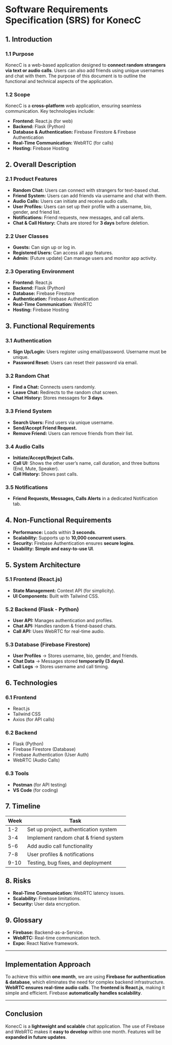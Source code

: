 # Software Requirements Specification (SRS) for KonecC

## 1. Introduction

### 1.1 Purpose
KonecC is a web-based application designed to **connect random strangers via text or audio calls**. Users can also add friends using unique usernames and chat with them. The purpose of this document is to outline the functional and technical aspects of the application.

### 1.2 Scope
KonecC is a **cross-platform** web application, ensuring seamless communication. Key technologies include:

- **Frontend:** React.js (for web)
- **Backend:** Flask (Python)
- **Database & Authentication:** Firebase Firestore & Firebase Authentication
- **Real-Time Communication:** WebRTC (for calls)
- **Hosting:** Firebase Hosting

## 2. Overall Description

### 2.1 Product Features
- **Random Chat:** Users can connect with strangers for text-based chat.
- **Friend System:** Users can add friends via username and chat with them.
- **Audio Calls:** Users can initiate and receive audio calls.
- **User Profiles:** Users can set up their profile with a username, bio, gender, and friend list.
- **Notifications:** Friend requests, new messages, and call alerts.
- **Chat & Call History:** Chats are stored for **3 days** before deletion.

### 2.2 User Classes
- **Guests:** Can sign up or log in.
- **Registered Users:** Can access all app features.
- **Admin:** (Future update) Can manage users and monitor app activity.

### 2.3 Operating Environment
- **Frontend:** React.js
- **Backend:** Flask (Python)
- **Database:** Firebase Firestore
- **Authentication:** Firebase Authentication
- **Real-Time Communication:** WebRTC
- **Hosting:** Firebase Hosting

## 3. Functional Requirements

### 3.1 Authentication
- **Sign Up/Login:** Users register using email/password. Username must be unique.
- **Password Reset:** Users can reset their password via email.

### 3.2 Random Chat
- **Find a Chat:** Connects users randomly.
- **Leave Chat:** Redirects to the random chat screen.
- **Chat History:** Stores messages for **3 days**.

### 3.3 Friend System
- **Search Users:** Find users via unique username.
- **Send/Accept Friend Request.**
- **Remove Friend:** Users can remove friends from their list.

### 3.4 Audio Calls
- **Initiate/Accept/Reject Calls.**
- **Call UI:** Shows the other user’s name, call duration, and three buttons (End, Mute, Speaker).
- **Call History:** Shows past calls.

### 3.5 Notifications
- **Friend Requests, Messages, Calls Alerts** in a dedicated Notification tab.

## 4. Non-Functional Requirements
- **Performance:** Loads within **3 seconds**.
- **Scalability:** Supports up to **10,000 concurrent users**.
- **Security:** Firebase Authentication ensures **secure logins**.
- **Usability:** **Simple and easy-to-use UI**.

## 5. System Architecture

### 5.1 Frontend (React.js)
- **State Management:** Context API (for simplicity).
- **UI Components:** Built with Tailwind CSS.

### 5.2 Backend (Flask - Python)
- **User API:** Manages authentication and profiles.
- **Chat API:** Handles random & friend-based chats.
- **Call API:** Uses WebRTC for real-time audio.

### 5.3 Database (Firebase Firestore)
- **User Profiles** → Stores username, bio, gender, and friends.
- **Chat Data** → Messages stored **temporarily (3 days)**.
- **Call Logs** → Stores username and call timing.

## 6. Technologies

### 6.1 Frontend
- React.js
- Tailwind CSS
- Axios (for API calls)

### 6.2 Backend
- Flask (Python)
- Firebase Firestore (Database)
- Firebase Authentication (User Auth)
- WebRTC (Audio Calls)

### 6.3 Tools
- **Postman** (for API testing)
- **VS Code** (for coding)

## 7. Timeline

| Week | Task |
|------|------|
| 1-2  | Set up project, authentication system |
| 3-4  | Implement random chat & friend system |
| 5-6  | Add audio call functionality |
| 7-8  | User profiles & notifications |
| 9-10 | Testing, bug fixes, and deployment |

## 8. Risks
- **Real-Time Communication:** WebRTC latency issues.
- **Scalability:** Firebase limitations.
- **Security:** User data encryption.

## 9. Glossary
- **Firebase:** Backend-as-a-Service.
- **WebRTC:** Real-time communication tech.
- **Expo:** React Native framework.

---

## Implementation Approach
To achieve this within **one month**, we are using **Firebase for authentication & database**, which eliminates the need for complex backend infrastructure. **WebRTC ensures real-time audio calls**. The **frontend is React.js**, making it simple and efficient. Firebase **automatically handles scalability**.

---

## Conclusion
KonecC is a **lightweight and scalable** chat application. The use of Firebase and WebRTC makes it **easy to develop** within one month. Features will be **expanded in future updates**.
